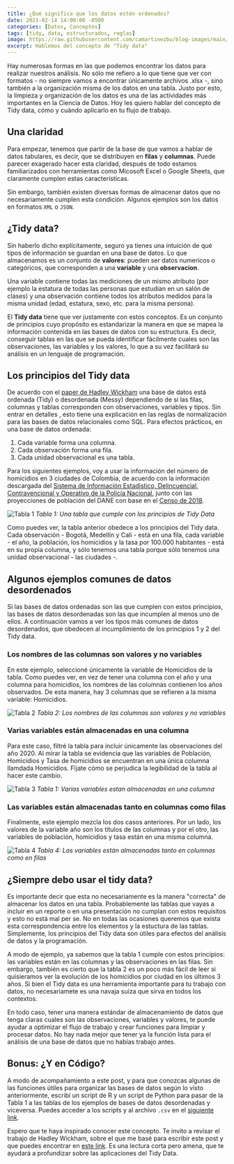 ```yaml
---
title: ¿Qué significa que los datos estén ordenados?
date: 2021-02-14 14:00:00 -0500
categories: [Datos, Conceptos]
tags: [tidy, data, estructurados, reglas]
image: https://raw.githubusercontent.com/camartinezbu/blog-images/main/posts/2021-02-14-que-significa-que-los-datos-esten-ordenados/hero.jpg
excerpt: Hablemos del concepto de "Tidy data"
---
```


Hay numerosas formas en las que podemos encontrar los datos para realizar nuestros análisis. No sólo me refiero a lo que tiene que ver con formatos - no siempre vamos a encontrar únicamente archivos .xlsx -, sino también a la organización misma de los datos en una tabla. Justo por esto, la limpieza y organización de los datos es una de las actividades más importantes en la Ciencia de Datos. Hoy les quiero hablar del concepto de Tidy data, cómo y cuándo aplicarlo en tu flujo de trabajo.

## Una claridad

Para empezar, tenemos que partir de la base de que vamos a hablar de datos tabulares, es decir, que se distribuyen en **filas** y **columnas**. Puede parecer exagerado hacer esta claridad, después de todo estamos familiarizados con herramientas como Micosoft Excel o Google Sheets, que claramente cumplen estas características. 

Sin embargo, también existen diversas formas de almacenar datos que no necesariamente cumplen esta condición. Algunos ejemplos son los datos en formatos `XML` o `JSON`.

## ¿Tidy data?

Sin haberlo dicho explícitamente, seguro ya tienes una intuición de qué tipos de información se guardan en una base de datos. Lo que almacenamos es un conjunto de **valores**: pueden ser datos numericos o categóricos, que corresponden a una **variable** y una **observacion**. 

Una variable contiene todas las mediciones de un mismo atributo (por ejemplo la estatura de todas las personas que estudian en un salón de clases) y una observación contiene todos los atributos medidos para la misma unidad (edad, estatura, sexo, etc. para la misma persona). 

El **Tidy data** tiene que ver justamente con estos conceptos. Es un conjunto de principios cuyo propósito es estandarizar la manera en que se mapea la información contenida en las bases de datos con su estructura. Es decir, conseguir tablas en las que se pueda identificar fácilmente cuales son las observaciones, las variables y los valores, lo que a su vez facilitará su análisis en un lenguaje de programación.
 
## Los principios del Tidy data

De acuerdo con el [paper de Hadley Wickham](https://vita.had.co.nz/papers/tidy-data.pdf) una base de datos está ordenada (Tidy) o desordenada (Messy) dependiendo de si las filas, columnas y tablas corresponden con observaciones, variables y tipos. Sin entrar en detalles , esto tiene una explicación en las reglas de normalización para las bases de datos relacionales como SQL. Para efectos prácticos, en una base de datos ordenada:

1. Cada variable forma una columna.
2. Cada observación forma una fila.
3. Cada unidad observacional es una tabla.

Para los siguientes ejemplos, voy a usar la información del número de homicidios en 3 ciudades de Colombia, de acuerdo con la información descargada del [Sistema de Información Estadístico, Delincuencial, Contravencional y Operativo de la Policía Nacional](https://www.policia.gov.co/grupo-informaci%C3%B3n-criminalidad/estadistica-delictiva), junto con las proyecciones de población del DANE con base en el [Censo de 2018](https://www.dane.gov.co/index.php/estadisticas-por-tema/demografia-y-poblacion/proyecciones-de-poblacion).

![Tabla 1](/posts/2021-02-14-que-significa-que-los-datos-esten-ordenados/Tabla_1.png)
*Tabla 1: Una tabla que cumple con los principios de Tidy Data*

Como puedes ver, la tabla anterior obedece a los principios del Tidy data. Cada observación - Bogotá, Medellín y Cali - está en una fila, cada variable - el año, la población, los homicidios y la tasa por 100.000 habitantes - está en su propia columna, y sólo tenemos una tabla porque sólo tenemos una unidad observacional - las ciudades -.

## Algunos ejemplos comunes de datos desordenados

Si las bases de datos ordenadas son las que cumplen con estos principios, las bases de datos desordenadas son las que incumplen al menos uno de ellos. A continuación vamos a ver los tipos más comunes de datos desordenados, que obedecen al incumplimiento de los principios 1 y 2 del Tidy data.

### Los nombres de las columnas son valores y no variables

En este ejemplo, seleccioné únicamente la variable de Homicidios de la tabla. Como puedes ver, en vez de tener una columna con el año y una columna para homicidios, los nombres de las columnas contienen los años observados. De esta manera, hay 3 columnas que se refieren a la misma variable: Homicidios.

![Tabla 2](/posts/2021-02-14-que-significa-que-los-datos-esten-ordenados/Tabla_2.png)
*Tabla 2: Los nombres de las columnas son valores y no variables*

### Varias variables están almacenadas en una columna

Para este caso, filtré la tabla para incluir únicamente las observaciones del año 2020. Al mirar la tabla se evidencia que las variables de Población, Homicidios y Tasa de homicidios se encuentran en una única columna llamdada Homicidios. Fïjate cómo se perjudica la legibilidad de la tabla al hacer este cambio.

![Tabla 3](/posts/2021-02-14-que-significa-que-los-datos-esten-ordenados/Tabla_3.png)
*Tabla 1: Varias variables estan almacenadas en una columna*

### Las variables están almacenadas tanto en columnas como filas

Finalmente, este ejemplo mezcla los dos casos anteriores. Por un lado, los valores de la variable año son los títulos de las columnas y por el otro, las variables de población, homicidios y tasa están en una misma columna.

![Tabla 4](/posts/2021-02-14-que-significa-que-los-datos-esten-ordenados/Tabla_4.png)
*Tabla 4: Las variables están almacenadas tanto en columnas como en filas*

## ¿Siempre debo usar el tidy data?

Es importante decir que esta no necesariamente es la manera "correcta" de almacenar los datos en una tabla. Probablemente las tablas que vayas a incluir en un reporte o en una presentación no cumplan con estos requisitos y esto no está mal per se. No en todas las ocasiones queremos que exista esta correspondencia entre los elementos y la estuctura de las tablas. Simplemente, los principios del Tidy data son útiles para efectos del análisis de datos y la programación.

A modo de ejemplo, ya sabemos que la tabla 1 cumple con estos principios: las variables están en las columnas y las observaciones en las filas. Sin embargo, también es cierto que la tabla 2 es un poco más fácil de leer si quisieramos ver la evolución de los homicidios por ciudad en los últimos 3 años. Si bien el Tidy data es una herramienta importante para tu trabajo con datos, no necesariamete es una navaja suiza que sirva en todos los contextos.

En todo caso, tener una manera estándar de almacenamiento de datos que tenga claras cuales son las observaciones, variables y valores, te puede ayudar a optimizar el flujo de trabajo y crear funciones para limpiar y procesar datos. No hay nada mejor que tener ya la función lista para el análisis de una base de datos que no habías trabajo antes.

## Bonus: ¿Y en Código?

A modo de acompañamiento a este post, y para que conozcas algunas de las funciones útiles para organizar las bases de datos según lo visto anteriormente, escribí un script de R y un script de Python para pasar de la Tabla 1 a las tablas de los ejemplos de bases de datos desordenadas y viceversa. Puedes acceder a los scripts y al archivo `.csv` en el [siguiente link](https://github.com/camartinezbu/Ejemplos-blog/tree/main/2021-02-14-que-significa-que-los-datos-esten-ordenados).

Espero que te haya inspirado conocer este concepto. Te invito a revisar el trabajo de Hadley Wickham, sobre el que me basé para escribir este post y que puedes encontrar en [este link](https://vita.had.co.nz/papers/tidy-data.pdf). Es una lectura corta pero amena, que te ayudará a profundizar sobre las aplicaciones del Tidy Data.
